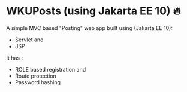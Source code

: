 # WKUPosts (using Jakarta EE 10) 🔥

A simple MVC based "Posting" web app built using (Jakarta EE 10):

- Servlet and
- JSP

It has :

- ROLE based registration and
- Route protection
- Password hashing

